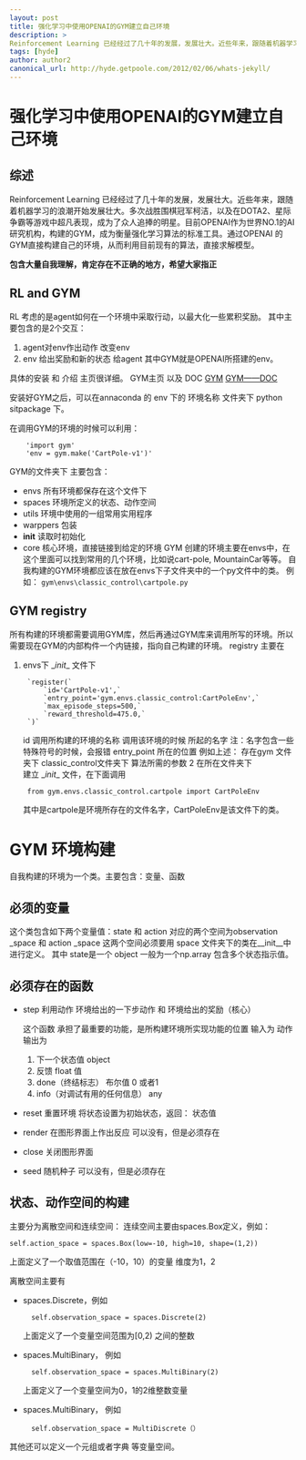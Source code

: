 ```yaml
---
layout: post
title: 强化学习中使用OPENAI的GYM建立自己环境
description: >
Reinforcement Learning 已经经过了几十年的发展，发展壮大。近些年来，跟随着机器学习的浪潮开始发展壮大。多次战胜围棋冠军柯洁，以及在DOTA2、星际争霸等游戏中超凡表现，成为了众人追捧的明星。目前OPENAI作为世界NO.1的AI研究机构，构建的GYM，成为衡量强化学习算法的标准工具。通过OPENAI 的GYM直接构建自己的环境，从而利用目前现有的算法，直接求解模型。
tags: [hyde]
author: author2
canonical_url: http://hyde.getpoole.com/2012/02/06/whats-jekyll/
---
```

# 强化学习中使用OPENAI的GYM建立自己环境

## 综述
Reinforcement Learning 已经经过了几十年的发展，发展壮大。近些年来，跟随着机器学习的浪潮开始发展壮大。多次战胜围棋冠军柯洁，以及在DOTA2、星际争霸等游戏中超凡表现，成为了众人追捧的明星。目前OPENAI作为世界NO.1的AI研究机构，构建的GYM，成为衡量强化学习算法的标准工具。通过OPENAI 的GYM直接构建自己的环境，从而利用目前现有的算法，直接求解模型。

 __包含大量自我理解，肯定存在不正确的地方，希望大家指正__
## RL and GYM
RL 考虑的是agent如何在一个环境中采取行动，以最大化一些累积奖励。
其中主要包含的是2个交互：
1. agent对env作出动作 改变env
2. env 给出奖励和新的状态 给agent
其中GYM就是OPENAI所搭建的env。

具体的安装 和 介绍 主页很详细。
GYM主页 以及 DOC
[GYM](https://gym.openai.com/)
[GYM——DOC](https://gym.openai.com/docs/)

 安装好GYM之后，可以在annaconda 的 env 下的 环境名称 文件夹下 python sitpackage 下。

在调用GYM的环境的时候可以利用：

		'import gym'
		'env = gym.make('CartPole-v1')'

GYM的文件夹下 主要包含：
+ envs              所有环境都保存在这个文件下
+ spaces          环境所定义的状态、动作空间
+ utils               环境中使用的一组常用实用程序
+ warppers      包装
+ __init__          读取时初始化
+ core               核心环境，直接链接到给定的环境
GYM 创建的环境主要在envs中，在这个里面可以找到常用的几个环境，比如说cart-pole, MountainCar等等。
自我构建的GYM环境都应该在放在envs下子文件夹中的一个py文件中的类。
例如：
		`gym\envs\classic_control\cartpole.py`

## GYM registry
所有构建的环境都需要调用GYM库，然后再通过GYM库来调用所写的环境。所以需要现在GYM的内部构件一个内链接，指向自己构建的环境。
registry 主要在
1. envs下 \__init__ 文件下

		`register(`
    		`id='CartPole-v1',`
    		`entry_point='gym.envs.classic_control:CartPoleEnv',`
    		`max_episode_steps=500,`
    		`reward_threshold=475.0,`
		`)`
		
	 id 调用所构建的环境的名称 调用该环境的时候 所起的名字
	 注：名字包含一些特殊符号的时候，会报错
	 entry_point 所在的位置 
	 例如上述： 存在gym 文件夹下 classic_control文件夹下
	 算法所需的参数
	2 在所在文件夹下	
	建立 \__init__ 文件，在下面调用
	
		from gym.envs.classic_control.cartpole import CartPoleEnv
	
	其中是cartpole是环境所存在的文件名字，CartPoleEnv是该文件下的类。

 # GYM 环境构建
自我构建的环境为一个类。主要包含：变量、函数
## 必须的变量
这个类包含如下两个变量值：state 和 action 
对应的两个空间为observation _space 和 action _space
这两个空间必须要用 space 文件夹下的类在\__init__中进行定义。
其中 state是一个 object  一般为一个np.array  包含多个状态指示值。

## 必须存在的函数
+ step                  利用动作 环境给出的一下步动作 和 环境给出的奖励（核心）

	这个函数 承担了最重要的功能，是所构建环境所实现功能的位置
	 	输入为 动作  输出为 
 	1. 下一个状态值 object 
 	2. 反馈    float  值
 	3. done（终结标志） 布尔值   0 或者1 
 	4.  info（对调试有用的任何信息） any
+ reset				 重置环境
  将状态设置为初始状态，返回： 状态值
+ render              在图形界面上作出反应
	可以没有，但是必须存在
+ close                关闭图形界面
+ seed                 随机种子
	可以没有，但是必须存在
## 状态、动作空间的构建
主要分为离散空间和连续空间：
连续空间主要由spaces.Box定义，例如：

	self.action_space = spaces.Box(low=-10, high=10, shape=(1,2))

上面定义了一个取值范围在（-10，10）的变量 维度为1，2

离散空间主要有
+ spaces.Discrete，例如

		self.observation_space = spaces.Discrete(2)

	上面定义了一个变量空间范围为[0,2) 之间的整数
+ spaces.MultiBinary， 例如

 		self.observation_space = spaces.MultiBinary(2)

	上面定义了一个变量空间为0，1的2维整数变量

+ spaces.MultiBinary， 例如
		
		self.observation_space = MultiDiscrete（）

其他还可以定义一个元组或者字典 等变量空间。